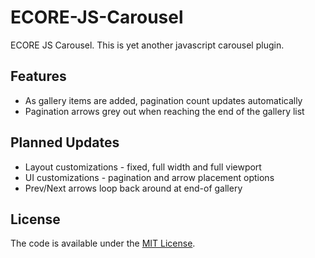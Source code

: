 # ECORE-JS-Carousel
ECORE JS Carousel. This is yet another javascript carousel plugin.

## Features
- As gallery items are added, pagination count updates automatically
- Pagination arrows grey out when reaching the end of the gallery list

## Planned Updates
- Layout customizations - fixed, full width and full viewport
- UI customizations - pagination and arrow placement options
- Prev/Next arrows loop back around at end-of gallery

## License
The code is available under the [MIT License](LICENSE.md).
